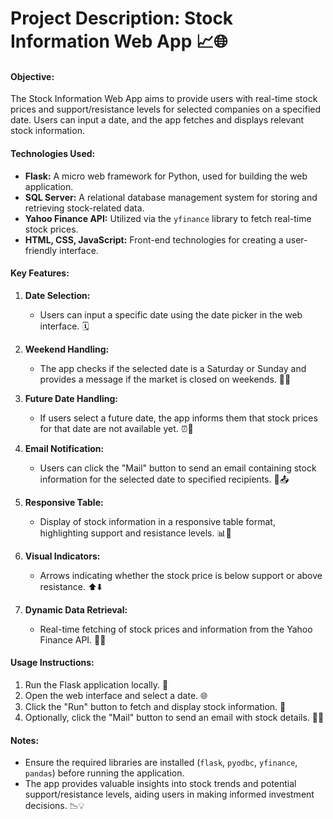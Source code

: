 # Project Description: Stock Information Web App 📈🌐

#### Objective:
The Stock Information Web App aims to provide users with real-time stock prices and support/resistance levels for selected companies on a specified date. Users can input a date, and the app fetches and displays relevant stock information.

#### Technologies Used:
- **Flask:** A micro web framework for Python, used for building the web application.
- **SQL Server:** A relational database management system for storing and retrieving stock-related data.
- **Yahoo Finance API:** Utilized via the `yfinance` library to fetch real-time stock prices.
- **HTML, CSS, JavaScript:** Front-end technologies for creating a user-friendly interface.

#### Key Features:

1. **Date Selection:**
   - Users can input a specific date using the date picker in the web interface. 🗓️

2. **Weekend Handling:**
   - The app checks if the selected date is a Saturday or Sunday and provides a message if the market is closed on weekends. 🚫📅

3. **Future Date Handling:**
   - If users select a future date, the app informs them that stock prices for that date are not available yet. ⏰🔮

4. **Email Notification:**
   - Users can click the "Mail" button to send an email containing stock information for the selected date to specified recipients. 📧📤

5. **Responsive Table:**
   - Display of stock information in a responsive table format, highlighting support and resistance levels. 📊👀

6. **Visual Indicators:**
   - Arrows indicating whether the stock price is below support or above resistance. ⬆️⬇️

7. **Dynamic Data Retrieval:**
   - Real-time fetching of stock prices and information from the Yahoo Finance API. 🔄📡

#### Usage Instructions:
1. Run the Flask application locally. 🚀
2. Open the web interface and select a date. 🌐
3. Click the "Run" button to fetch and display stock information. 📲
4. Optionally, click the "Mail" button to send an email with stock details. 📧🚀

#### Notes:
- Ensure the required libraries are installed (`flask`, `pyodbc`, `yfinance`, `pandas`) before running the application.
- The app provides valuable insights into stock trends and potential support/resistance levels, aiding users in making informed investment decisions. 📉💡
